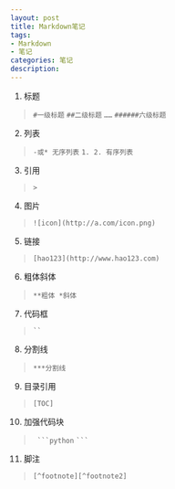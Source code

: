 ```yaml
---
layout: post
title: Markdown笔记
tags:
- Markdown
- 笔记
categories: 笔记
description: 
---
```

1. 标题
> `#一级标题`
> `##二级标题`
> `……`
> `######六级标题`
2. 列表
> `-或* 无序列表`
> `1. 2. 有序列表`
3. 引用
> `>`
4. 图片
> `![icon](http://a.com/icon.png)`
5. 链接
> `[hao123](http://www.hao123.com)`
6. 粗体斜体
> `**粗体 *斜体`
7. 代码框
> ` `` `
8. 分割线
> `***分割线`
9. 目录引用
> `[TOC]`
10. 加强代码块
> ` ```python`
> ` ``` `
11. 脚注
> `[^footnote][^footnote2]`









